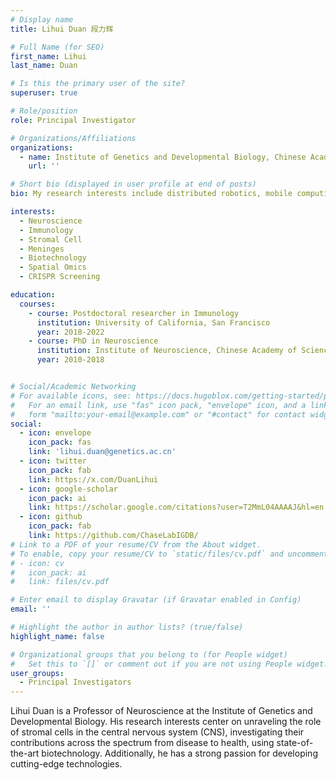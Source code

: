 ```yaml
---
# Display name
title: Lihui Duan 段力辉

# Full Name (for SEO)
first_name: Lihui
last_name: Duan

# Is this the primary user of the site?
superuser: true

# Role/position
role: Principal Investigator

# Organizations/Affiliations
organizations:
  - name: Institute of Genetics and Developmental Biology, Chinese Academy of Sciences 
    url: ''

# Short bio (displayed in user profile at end of posts)
bio: My research interests include distributed robotics, mobile computing and programmable matter.

interests:
  - Neuroscience
  - Immunology
  - Stromal Cell
  - Meninges
  - Biotechnology
  - Spatial Omics
  - CRISPR Screening

education:
  courses:
    - course: Postdoctoral researcher in Immunology
      institution: University of California, San Francisco
      year: 2018-2022
    - course: PhD in Neuroscience 
      institution: Institute of Neuroscience, Chinese Academy of Sciences
      year: 2010-2018


# Social/Academic Networking
# For available icons, see: https://docs.hugoblox.com/getting-started/page-builder/#icons
#   For an email link, use "fas" icon pack, "envelope" icon, and a link in the
#   form "mailto:your-email@example.com" or "#contact" for contact widget.
social:
  - icon: envelope
    icon_pack: fas
    link: 'lihui.duan@genetics.ac.cn'
  - icon: twitter
    icon_pack: fab
    link: https://x.com/DuanLihui
  - icon: google-scholar
    icon_pack: ai
    link: https://scholar.google.com/citations?user=T2MmL04AAAAJ&hl=en
  - icon: github
    icon_pack: fab
    link: https://github.com/ChaseLabIGDB/
# Link to a PDF of your resume/CV from the About widget.
# To enable, copy your resume/CV to `static/files/cv.pdf` and uncomment the lines below.
# - icon: cv
#   icon_pack: ai
#   link: files/cv.pdf

# Enter email to display Gravatar (if Gravatar enabled in Config)
email: ''

# Highlight the author in author lists? (true/false)
highlight_name: false

# Organizational groups that you belong to (for People widget)
#   Set this to `[]` or comment out if you are not using People widget.
user_groups:
  - Principal Investigators
---
```


Lihui Duan is a Professor of Neuroscience at the Institute of Genetics and Developmental Biology. His research interests center on unraveling the role of stromal cells in the central nervous system (CNS), investigating their contributions across the spectrum from disease to health, using state-of-the-art biotechnology. Additionally, he has a strong passion for developing cutting-edge technologies.


